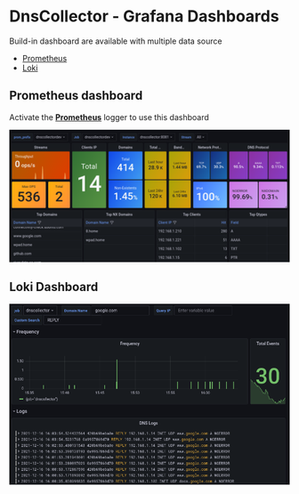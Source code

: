 # DnsCollector - Grafana Dashboards

Build-in dashboard are available with multiple data source

- [Prometheus](https://grafana.com/grafana/dashboards/16630)
- [Loki](https://grafana.com/grafana/dashboards/15415)

## Prometheus dashboard

Activate the **[Prometheus](https://github.com/dmachard/go-dns-collector/blob/main/doc/configuration.md#Prometheus)** logger to use this dashboard

<p align="center">
  <img src="dashboard_prometheus.png" alt="dnscollector"/>
</p>

## Loki Dashboard

<p align="center">
  <img src="dashboard_loki.png" alt="dnscollector"/>
</p>